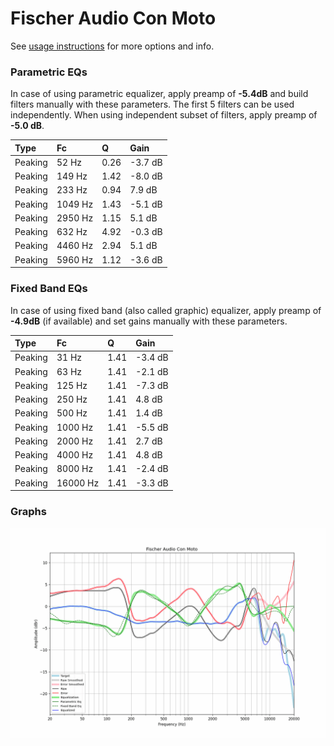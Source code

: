 # Fischer Audio Con Moto
See [usage instructions](https://github.com/jaakkopasanen/AutoEq#usage) for more options and info.

### Parametric EQs
In case of using parametric equalizer, apply preamp of **-5.4dB** and build filters manually
with these parameters. The first 5 filters can be used independently.
When using independent subset of filters, apply preamp of **-5.0 dB**.

| Type    | Fc      |    Q | Gain    |
|:--------|:--------|:-----|:--------|
| Peaking | 52 Hz   | 0.26 | -3.7 dB |
| Peaking | 149 Hz  | 1.42 | -8.0 dB |
| Peaking | 233 Hz  | 0.94 | 7.9 dB  |
| Peaking | 1049 Hz | 1.43 | -5.1 dB |
| Peaking | 2950 Hz | 1.15 | 5.1 dB  |
| Peaking | 632 Hz  | 4.92 | -0.3 dB |
| Peaking | 4460 Hz | 2.94 | 5.1 dB  |
| Peaking | 5960 Hz | 1.12 | -3.6 dB |

### Fixed Band EQs
In case of using fixed band (also called graphic) equalizer, apply preamp of **-4.9dB**
(if available) and set gains manually with these parameters.

| Type    | Fc       |    Q | Gain    |
|:--------|:---------|:-----|:--------|
| Peaking | 31 Hz    | 1.41 | -3.4 dB |
| Peaking | 63 Hz    | 1.41 | -2.1 dB |
| Peaking | 125 Hz   | 1.41 | -7.3 dB |
| Peaking | 250 Hz   | 1.41 | 4.8 dB  |
| Peaking | 500 Hz   | 1.41 | 1.4 dB  |
| Peaking | 1000 Hz  | 1.41 | -5.5 dB |
| Peaking | 2000 Hz  | 1.41 | 2.7 dB  |
| Peaking | 4000 Hz  | 1.41 | 4.8 dB  |
| Peaking | 8000 Hz  | 1.41 | -2.4 dB |
| Peaking | 16000 Hz | 1.41 | -3.3 dB |

### Graphs
![](./Fischer%20Audio%20Con%20Moto.png)